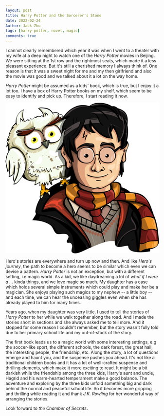 ```yaml
---
layout: post
title: Harry Potter and the Sorcerer's Stone
date: 2022-02-24
Author: Jack Zhu
tags: [harry-potter, novel, magic]
comments: true
---
```


I cannot clearly remembered which year it was when I went to a theater with my wife at a deep night to watch one of the *Harry Potter* movies in Beijing. We were sitting at the 1st row and the rightmost seats, which made it a less pleasant experience. But it's still a cherished memory I always think of. One reason is that it was a sweet night for me and my then girlfriend and also the movie was good and we talked about it a lot on the way home.

*Harry Potter* might be assumed as a kids' book, which is true, but I enjoy it a lot too. I have a box of Harry Potter books on my shelf, which seem to be easy to identify and pick up. Therefore, I start reading it now.

![harry](../images/harry-potter.png)

Hero's stories are everywhere and turn up now and then. And like *Hero's journey*, the path to become a hero seems to be similar which even we can devise a pattern. *Harry Potter* is not an exception, but with a different setting, i.e magic world. As a kid, we like daydreaming a lot of *what if I were a ...* kinda things, and we love magic so much. My daughter has a case which holds several simple instruments which could play and make her be a magician. She enjoys playing such magics to my nephew -- a little boy -- and each time, we can hear the unceasing giggles even when she has already played to him for many times.

Years ago, when my daughter was very little, I used to tell the stories of *Harry Potter* to her while we walk together along the road. And I made the stories short in sections and she always asked me to tell more. And it stopped for some reason I couldn't remember, but the story wasn't fully told due to her primary school life and my out-of-stock of the story.

The first book leads us to a magic world with some interesting settings, e.g the soccer-like sport, the different schools, the dark forest, the great hall, the interesting people, the friendship, etc. Along the story, a lot of questions emerge and haunt you, and the suspense pushes you ahead. It's not like a traditional children books and it has a lot of well-crafted suspense and thrilling elements, which make it more exciting to read. It might be a bit darkish while the friendship among the three kids, Harry's aunt and uncle, Hagrid and his warm-hearted temperament make a good balance. The adventure and exploring by the three kids unfold something big and dark behind the normal and peaceful school life. So it becomes more gripping and thrilling while reading it and thank *J.K. Rowling* for her wonderful way of arranging the stories.

Look forward to *the Chamber of Secrets*.